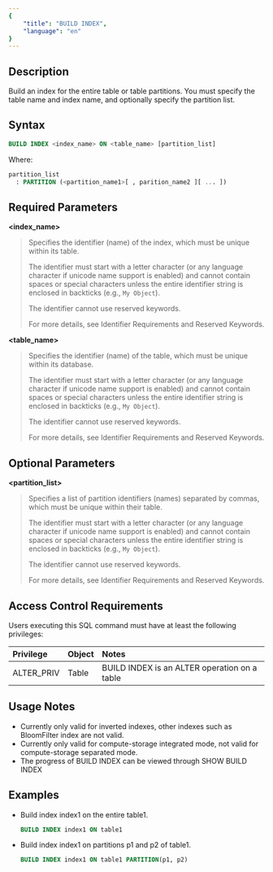 ```yaml
---
{
    "title": "BUILD INDEX",
    "language": "en"
}
---
```


<!--
Licensed to the Apache Software Foundation (ASF) under one
or more contributor license agreements.  See the NOTICE file
distributed with this work for additional information
regarding copyright ownership.  The ASF licenses this file
to you under the Apache License, Version 2.0 (the
"License"); you may not use this file except in compliance
with the License.  You may obtain a copy of the License at

  http://www.apache.org/licenses/LICENSE-2.0

Unless required by applicable law or agreed to in writing,
software distributed under the License is distributed on an
"AS IS" BASIS, WITHOUT WARRANTIES OR CONDITIONS OF ANY
KIND, either express or implied.  See the License for the
specific language governing permissions and limitations
under the License.
-->

## Description

Build an index for the entire table or table partitions. You must specify the table name and index name, and optionally specify the partition list.

## Syntax

```sql
BUILD INDEX <index_name> ON <table_name> [partition_list]
```

Where:

```sql
partition_list
  : PARTITION (<partition_name1>[ , parition_name2 ][ ... ])
```
## Required Parameters

**<index_name>**

> Specifies the identifier (name) of the index, which must be unique within its table.
>
> The identifier must start with a letter character (or any language character if unicode name support is enabled) and cannot contain spaces or special characters unless the entire identifier string is enclosed in backticks (e.g., `My Object`).
>
> The identifier cannot use reserved keywords.
>
> For more details, see Identifier Requirements and Reserved Keywords.

**<table_name>**

> Specifies the identifier (name) of the table, which must be unique within its database.
>
> The identifier must start with a letter character (or any language character if unicode name support is enabled) and cannot contain spaces or special characters unless the entire identifier string is enclosed in backticks (e.g., `My Object`).
>
> The identifier cannot use reserved keywords.
>
> For more details, see Identifier Requirements and Reserved Keywords.

## Optional Parameters

**<partition_list>**

> Specifies a list of partition identifiers (names) separated by commas, which must be unique within their table.
>
> The identifier must start with a letter character (or any language character if unicode name support is enabled) and cannot contain spaces or special characters unless the entire identifier string is enclosed in backticks (e.g., `My Object`).
>
> The identifier cannot use reserved keywords.
>
> For more details, see Identifier Requirements and Reserved Keywords.

## Access Control Requirements

Users executing this SQL command must have at least the following privileges:

| Privilege  | Object | Notes                                        |
| :--------- | :----- | :------------------------------------------- |
| ALTER_PRIV | Table  | BUILD INDEX is an ALTER operation on a table |

## Usage Notes

- Currently only valid for inverted indexes, other indexes such as BloomFilter index are not valid.
- Currently only valid for compute-storage integrated mode, not valid for compute-storage separated mode.
- The progress of BUILD INDEX can be viewed through SHOW BUILD INDEX

## Examples

- Build index index1 on the entire table1.

  ```sql
  BUILD INDEX index1 ON table1
  ```

- Build index index1 on partitions p1 and p2 of table1.

  ```sql
  BUILD INDEX index1 ON table1 PARTITION(p1, p2)
  ```